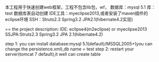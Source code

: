 本工程用于快速创建web框架，工程不包含lib包，wf，
数据库：mysql 5.1 
库：test
数据库表自动创建
IDE工具：myeclipse2013,或者安装了maven插件的eclipse环境
SSH：Struts2.3   Spring3.2  JPA2.1(hibernate4.2实现)

==
the project description:
IDE: eclipse4(m2eclipse) or myeclipse2013
SSJPA:Struts2.3   Spring3.2   JPA 2.1(hibernate4.2)

step 1:
you can install database:mysql 5.1(default)/MSSQL2005+(you can change the persistence.xml),db name = test
step 2:
restart your server(tomcat 7 default),it well can create table
